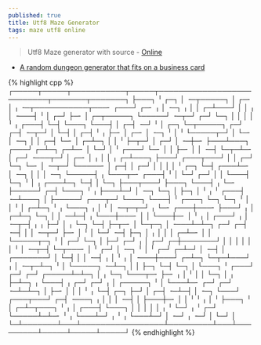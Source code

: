 ```yaml
---
published: true
title: Utf8 Maze Generator
tags: maze utf8 online
---
```

> Utf8 Maze generator with source - [Online](https://www.vidarholen.net/cgi-bin/labyrinth)

- [A random dungeon generator that fits on a business card](https://news.ycombinator.com/item?id=39420385)

{% highlight cpp %}
┌─────┬─────┬───────────┬─────┬───────────────────────────┬───────┬───────┐ 
├───┐ ╵ ┌─┐ │ ╶─┬─────┐ │ ┌─╴ │ ╷ ╶─┬───────────┬───╴ ┌───┘ ┌─╴ ╷ │ ╶─┐ ╷ │ 
│ ┌─┴───┘ │ │ ╷ │ ╶───┤ ╵ │ ┌─┘ ├─╴ │ ┌─┬─────┐ └─────┘ ╶─┬─┘ ┌─┘ └─┐ │ │ │ 
│ ╵ ╷ ┌───┤ └─┤ └───┐ └───┤ │ ┌─┤ ╶─┘ ╵ │ ┌─┐ └─┬─────┐ ┌─┘ ┌─┤ ╶─┬─┘ │ └─┤ 
│ ┌─┤ ╵ ╷ ├─╴ │ ┌─╴ │ ╶─┐ ╵ │ ╵ └─────┬─┘ │ └─╴ │ ╶─┐ │ │ ┌─┤ └─╴ │ ┌─┴─┐ │ 
│ ╵ ├─┬─┘ │ ┌─┘ │ ╶─┼─╴ ├───┴───┐ ┌───┘ ┌─┴─┐ ┌─┴─╴ │ └─┘ │ ╵ ┌───┘ └─╴ │ │ 
├─╴ │ │ ╶─┤ └─┬─┴─╴ │ ┌─┘ ╶───┬─┘ │ ┌─╴ │ ╷ │ │ ╷ ┌─┴───┐ ├───┘ ┌───┬───┘ │ 
│ ┌─┘ └─┐ └─╴ │ ╶─┬─┘ └─────╴ │ ┌─┤ │ ┌─┘ │ │ │ │ ╵ ┌─┐ └─┤ ┌───┴─╴ │ ╶─┐ │ 
│ │ ╶─┐ └─────┤ ╷ └───┬─╴ ┌───┤ ╵ │ └─┘ ┌─┘ │ │ └───┤ └─┐ ╵ │ ╷ ┌───┴─┐ └─┤ 
│ └─┐ ├───┬───┘ ├───┐ └───┤ ╷ └─╴ ├─────┘ ┌─┤ └───┐ ╵ ╷ ├───┴─┘ │ ╶─┐ └─┐ │ 
├─┐ │ ╵ ╷ ╵ ┌───┤ ╶─┴───┐ │ ├─────┘ ┌───┬─┘ └───┐ └───┤ ╵ ┌───┐ └─┐ └─┐ ╵ │ 
│ ╵ │ ┌─┴─┐ ╵ ╷ └───┐ ╷ │ ╵ │ ╶─┬─┬─┘ ╷ └─╴ ┌───┼───╴ ├───┘ ╷ │ ┌─┴─┐ └─┐ │ 
│ ╶─┴─┤ ╷ └───┼───╴ │ │ └───┼─╴ │ ╵ ╷ │ ┌───┘ ╷ │ ╶─┬─┤ ╷ ╷ ├─┘ │ ╷ └─┐ └─┤ 
├─┬─╴ │ └─┬─┐ │ ╶───┴─┴─┐ ┌─┘ ┌─┤ ╶─┤ │ │ ╶─┬─┘ ├─╴ │ ╵ │ └─┘ ╶─┤ ├─┐ │ ╷ │ 
│ │ ┌─┴─╴ │ │ └─────┬─┐ ╵ │ ┌─┘ └─┐ │ ├─┘ ┌─┘ ╷ │ ┌─┘ ┌─┼───────┘ │ │ │ │ │ 
│ ╵ │ ╶─┬─┤ └─┬───╴ │ ╵ ┌─┘ │ ╶─┐ ╵ │ ╵ ┌─┘ ┌─┴─┘ │ ╶─┤ │ ┌───────┘ │ └─┤ │ 
│ ╶─┤ ╷ │ ╵ ╷ │ ╶───┼───┘ ┌─┴─┐ └─┬─┴───┘ ╷ │ ╶─┬─┴─┐ ╵ │ └─────┐ ╶─┴─┐ │ │ 
├─┐ └─┤ └─┐ │ └───┐ ╵ ┌───┘ ┌─┘ ┌─┘ ┌─────┴─┴─┐ │ ╷ └─┐ └───┬─╴ ├─╴ ╷ │ ╵ │ 
│ └─┐ │ ╷ ├─┴─┐ ╷ └───┤ ╷ ┌─┘ ┌─┘ ╷ │ ┌─────┐ ╵ │ └───┴─╴ ┌─┘ ┌─┘ ╶─┴─┴─┐ │ 
├─╴ │ │ │ ╵ ╷ └─┤ ┌─┐ ├─┘ │ ┌─┤ ╶─┴─┤ │ ╶─┐ └───┘ ┌───┬───┘ ┌─┤ ╶───┐ ╷ │ │ 
│ ╶─┤ │ ├───┼─╴ │ │ ╵ ╵ ╷ │ ╵ ├───┐ ╵ │ ┌─┴─┬───┐ ╵ ╷ │ ┌───┤ └───┐ │ │ │ │ 
│ ╷ ╵ └─┘ ╷ ╵ ┌─┘ └─────┴─┴─╴ ╵ ╷ └───┴─┘ ╷ ╵ ╷ └───┴─┘ │ ╶─┘ ╷ ╶─┘ │ └─┘ │ 
└─┴───────┴───┴─────────────────┴─────────┴───┴─────────┴─────┴─────┴─────┘ 
{% endhighlight %}
